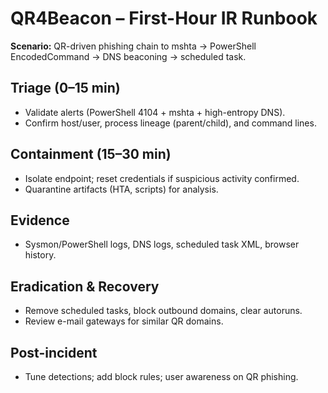 # QR4Beacon – First-Hour IR Runbook

**Scenario:** QR-driven phishing chain to mshta → PowerShell EncodedCommand → DNS beaconing → scheduled task.

## Triage (0–15 min)
- Validate alerts (PowerShell 4104 + mshta + high-entropy DNS).
- Confirm host/user, process lineage (parent/child), and command lines.

## Containment (15–30 min)
- Isolate endpoint; reset credentials if suspicious activity confirmed.
- Quarantine artifacts (HTA, scripts) for analysis.

## Evidence
- Sysmon/PowerShell logs, DNS logs, scheduled task XML, browser history.

## Eradication & Recovery
- Remove scheduled tasks, block outbound domains, clear autoruns.
- Review e-mail gateways for similar QR domains.

## Post-incident
- Tune detections; add block rules; user awareness on QR phishing.
